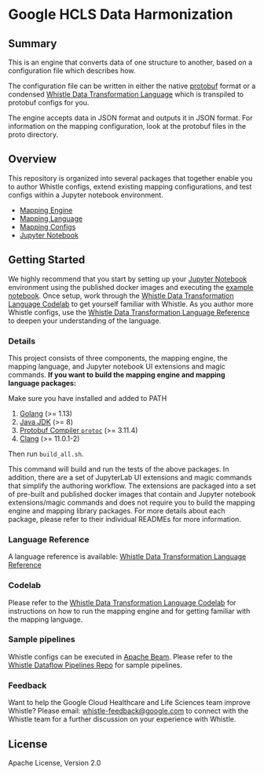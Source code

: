 # Google HCLS Data Harmonization

## Summary

This is an engine that converts data of one structure to another, based on a
configuration file which describes how.

The configuration file can be written in either the native
[protobuf](https://developers.google.com/protocol-buffers/docs/overview) format
or a condensed
[Whistle Data Transformation Language](http://github.com/Lakshmi-Priya-Ramisetty/healthcare-data-harmonization/blob/master/mapping_language)
which is transpiled to protobuf configs for you.

The engine accepts data in JSON format and outputs it in JSON format. For
information on the mapping configuration, look at the protobuf files in the
proto directory.

## Overview

This repository is organized into several packages that together enable you to
author Whistle configs, extend existing mapping configurations, and test configs
within a Jupyter notebook environment.

*   [Mapping Engine](http://github.com/Lakshmi-Priya-Ramisetty/healthcare-data-harmonization/blob/master/mapping_engine/README.md)
*   [Mapping Language](http://github.com/Lakshmi-Priya-Ramisetty/healthcare-data-harmonization/blob/master/mapping_language/README.md)
*   [Mapping Configs](http://github.com/Lakshmi-Priya-Ramisetty/healthcare-data-harmonization/blob/master/mapping_configs/README.md)
*   [Jupyter Notebook](http://github.com/Lakshmi-Priya-Ramisetty/healthcare-data-harmonization/blob/master/tools/notebook/README.md)

## Getting Started

We highly recommend that you start by setting up your
[Jupyter Notebook](http://github.com/Lakshmi-Priya-Ramisetty/healthcare-data-harmonization/blob/master/tools/notebook/README.md)
environment using the published docker images and executing the
[example notebook](http://github.com/Lakshmi-Priya-Ramisetty/healthcare-data-harmonization/blob/master/tools/notebook/examples/demo-sample.ipynb).
Once setup, work through the
[Whistle Data Transformation Language Codelab](http://github.com/Lakshmi-Priya-Ramisetty/healthcare-data-harmonization/blob/master/mapping_language/doc/codelab.md)
to get yourself familiar with Whistle. As you author more Whistle configs, use
the
[Whistle Data Transformation Language Reference](http://github.com/Lakshmi-Priya-Ramisetty/healthcare-data-harmonization/blob/master/mapping_language/doc/reference.md)
to deepen your understanding of the language.

### Details

This project consists of three components, the mapping engine, the mapping
language, and Jupyter notebook UI extensions and magic commands. **If you want
to build the mapping engine and mapping language packages:**

Make sure you have installed and added to PATH

1.  [Golang](https://golang.org/dl/) (>= 1.13)
1.  [Java JDK](https://openjdk.java.net/install/) (>= 8)
1.  [Protobuf Compiler `protoc`](https://github.com/protocolbuffers/protobuf/releases/tag/v3.11.4)
    (>= 3.11.4)
1.  [Clang](https://clang.llvm.org/get_started.html) (>= 11.0.1-2)

Then run `build_all.sh`.

This command will build and run the tests of the above packages. In addition,
there are a set of JupyterLab UI extensions and magic commands that simplify the
authoring workflow. The extensions are packaged into a set of pre-built and
published docker images that contain and Jupyter notebook extensions/magic
commands and does not require you to build the mapping engine and mapping
library packages. For more details about each package, please refer to their
individual READMEs for more information.

### Language Reference

A language reference is available:
[Whistle Data Transformation Language Reference](http://github.com/Lakshmi-Priya-Ramisetty/healthcare-data-harmonization/blob/master/mapping_language/doc/reference.md)

### Codelab

Please refer to the
[Whistle Data Transformation Language Codelab](http://github.com/Lakshmi-Priya-Ramisetty/healthcare-data-harmonization/blob/master/mapping_language/doc/codelab.md)
for instructions on how to run the mapping engine and for getting familiar with
the mapping language.

### Sample pipelines

Whistle configs can be executed in [Apache Beam](https://beam.apache.org/).
Please refer to the
[Whistle Dataflow Pipelines Repo](https://github.com/Lakshmi-Priya-Ramisetty/healthcare-data-harmonization-dataflow)
for sample pipelines.

### Feedback

Want to help the Google Cloud Healthcare and Life Sciences team improve Whistle?
Please email: whistle-feedback@google.com to connect with the Whistle team for a
further discussion on your experience with Whistle.

## License

Apache License, Version 2.0

